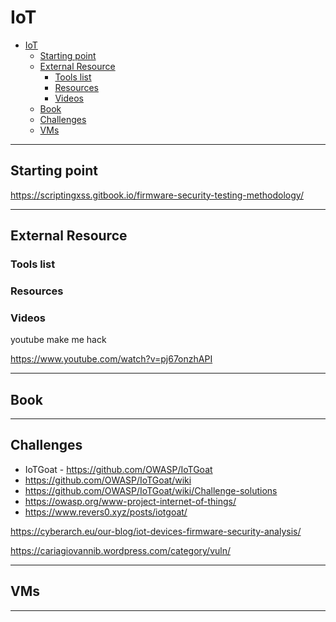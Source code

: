 # IoT

- [IoT](#iot)
  - [Starting point](#starting-point)
  - [External Resource](#external-resource)
    - [Tools list](#tools-list)
    - [Resources](#resources)
    - [Videos](#videos)
  - [Book](#book)
  - [Challenges](#challenges)
  - [VMs](#vms)

---

## Starting point

https://scriptingxss.gitbook.io/firmware-security-testing-methodology/

---
## External Resource

### Tools list


### Resources




### Videos

youtube make me hack

https://www.youtube.com/watch?v=pj67onzhAPI

---

## Book



---

## Challenges

- IoTGoat - https://github.com/OWASP/IoTGoat
- https://github.com/OWASP/IoTGoat/wiki
- https://github.com/OWASP/IoTGoat/wiki/Challenge-solutions
- https://owasp.org/www-project-internet-of-things/
- https://www.revers0.xyz/posts/iotgoat/

https://cyberarch.eu/our-blog/iot-devices-firmware-security-analysis/

https://cariagiovannib.wordpress.com/category/vuln/

---

## VMs


---


